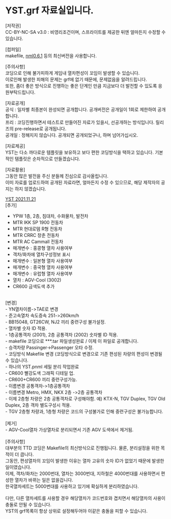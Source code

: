# YST.grf 자료실입니다.
 [저작권]<br>
 CC-BY-NC-SA v3.0 : 비영리조건이며, 스프라이트를 제공한 뒤엔 얼마든지 수정할 수 있습니다.<br>

[컴퍼일] <br>
makefile, [nml0.6.1](https://github.com/OpenTTD/nml) 등의 최신버전을 사용합니다.<br>

[주의사항]<br>
코딩으로 인해 불가피하게 게임내 열차편성이 꼬임이 발생할 수 있습니다.<br>
이로인해 발생한 피해의 문제는 grf에 없기 때문에, 문제없음을 알려드립니다.<br>
또한, 좀더 좋은 방식으로 진행하는 좋은 단계인 만큼 지금보다 더 발전할 수 있도록 응원부탁드립니다.<br>

[자료공개]<br>
공식 : 일자별 최종본이 완성되면 공개합니다. 공개버전은 공개일이 1회로 제한하여 공개합니다.<br>
프리 : 코딩진행하면서 테스트로 만들어진 자료가 있을시, 선공개하는 방식입니다. 릴리즈의 pre-release로 공개됩니다.<br>
공개일 : 정해지지 않습니다. 공개되면 공개되었구나, 하며 넘어가십시오.<br>

[자료제공] <br>
YST는 다소 까다로운 템플릿을 보유하고 보다 편한 코딩방식을 택하고 있습니다. 기본적인 템플릿은 순차적으로 만들겠습니다.<br>

[자료활용] <br>
그동안 많은 발전을 주신 분들께 진심으로 감사올립니다.<br>
이미 자료를 업로드하여 공개된 자료라면, 얼마든지 수정 수 있으므로, 해당 제작자의 공지는 하지 않겠습니다.<br>

[YST 2021.11.21](https://github.com/evepoi/YST.grf/releases/tag/2021.11.22)<br>
[추가]<br>
- YPW 1층, 2층, 침대차, 수화물차, 발전차<br>
- MTR IKK SP 1900 전동차<br>
- MTR 현대로템 R형 전동차<br>
- MTR CRRC 창춘 전동차<br>
- MTR AC Cammall 전동차<br>
- 매개변수 : 홍콩형 열차 사용여부<br>
- 객차/화차에 열차구성정보 표시<br>
- 매개변수 : 일본형 열차 사용여부<br>
- 매개변수 : 중국형 열차 사용여부<br>
- 매개변수 : 유럽형 열차 사용여부<br>
- 열차 : AGV-Cool (3002)<br>
- CR600 금색도색 추가<br>
<br>
[변경]<br>
- YN열차이름->TAE로 변경<br>
- 준고속열차 속도증속 251->260km/h<br>
- BB15048, GT26CW, NJ2 끼리 중련구성 불가설정.<br>
- 열차별 숫자 ID 적용.<br>
- 1층공통객차 (2001), 2층 공통객차 (2002) 숫자별 ID 적용.<br>
- makefile 코딩으로 ***.tar 파일생성완료 / 이제 이 파일로 공개합니다.<br>
- 승객차량 Passinger->Passenger 오타 수정.<br>
- 코딩방식 Makefile 변경 (코딩방식으로 변경으로 기존 편성된 차량의 편성이 변경될 수 있습니다.<br>
- 하나의 YST.pnml 세밀 분리 작업완료<br>
- CR600 빨강도색 그래픽 디테일 업.<br>
- CR600+CR600 끼리 중련구성가능.<br>
- 이름변경 공통객차->1층공통객차<br>
- 이름변경 Metro, HMX, NKX 2층 ->2층 공통객차<br>
- 이제 2층형 차량은 2층 공통객차로 구성해야함. 예) KTX-N, TGV Duplex, TGV Old Duplex, 2층 객차 별도구성시 적용.<br>
- TGV 2층형 차량과, 1층형 차량은 코드의 구성불가로 인해 중련구성은 불가능합니다.<br>
<br>
[제거]<br>
- AGV-Cool열차 가상열차로 분리되면서 기존 AGV 도색에서 제거됨.<br>
<br>
[주의사항]<br>
대부분의 TTD 코딩은 Makefile의 최신방식으로 진행됩니다. 물론, 분리설정을 위한 목적이 더 큽니다.<br>
그동안, 편성열차의 꼬임이 발생한 이유는 열차 고유의 숫자 ID가 없었기 때문에 발생한 일이였습니다.<br>
이제, 객차/화차는 2000번대, 열차는 3000번대, 지하철은 4000번대를 사용하면서 편성한 열차가 바뀌는 일은 없을겁니다.<br>
한국열차세트는 5000번대를 사용하고 있기에 확실하게 분리하였습니다.<br>
<br>
다만, 다른 열차세트를 사용할 경우 해당열차가 코드번호와 겹치면서 해당열차의 사용이 충둘로 안될 수 있습니다.<br>
YST의 grf목록이 항상 상위로 설정해두어야 이같은 충돌을 피할 수 있습니다.<br>
